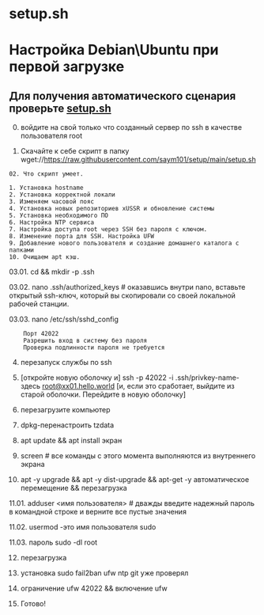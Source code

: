 # setup.sh
# Настройка Debian\Ubuntu при первой загрузке

## Для получения автоматического сценария проверьте [setup.sh](https://github.com/saym101/setup)


00. войдите на свой только что созданный сервер по ssh в качестве пользователя root

01. Скачайте к себе скрипт в папку wget://https://raw.githubusercontent.com/saym101/setup/main/setup.sh
```
02. Что скрипт умеет.

1. Установка hostname
2. Установка корректной локали
3. Изменяем часовой пояс
4. Установка новых репозиториев xUSSR и обновление системы
5. Установка необходимого ПО
6. Настройка NTP сервиса
7. Настройка доступа root через SSH без пароля с ключом.
8. Изменение порта для SSH. Настройка UFW
9. Добавление нового пользователя и создание домашнего каталога с папками
10. Очищаем apt кэш.

```
03.01. cd && mkdir -p .ssh

03.02. nano .ssh/authorized_keys # оказавшись внутри nano, вставьте открытый ssh-ключ, который вы скопировали со своей локальной рабочей станции.

03.03. nano /etc/ssh/sshd_config
```
	Порт 42022
	Разрешить вход в систему без пароля
	Проверка подлинности пароля не требуется
```
04. перезапуск службы по ssh

05. [откройте новую оболочку и] ssh -p 42022 -i .ssh/privkey-name-здесь root@xx01.hello.world [и, если это сработает, выйдите из старой оболочки. Перейдите в новую оболочку]

06. перезагрузите компьютер

07. dpkg-перенастроить tzdata

08. apt update && apt install экран

09. screen # все команды с этого момента выполняются из внутреннего экрана

10. apt -y upgrade && apt -y dist-upgrade && apt-get -y автоматическое перемещение && перезагрузка

11.01. adduser <имя пользователя> # дважды введите надежный пароль в командной строке и верните все пустые значения

11.02. usermod -это имя пользователя sudo

11.03. пароль sudo -dl root

12. перезагрузка

13. установка sudo fail2ban ufw ntp git уже проверял

14. ограничение ufw 42022 && включение ufw

15. Готово!
